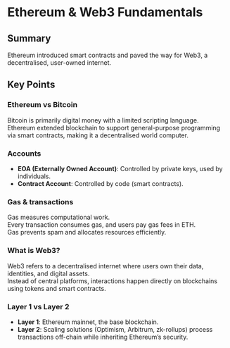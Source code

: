 # Ethereum & Web3 Fundamentals  

## Summary  
Ethereum introduced smart contracts and paved the way for Web3, a decentralised, user-owned internet.  

## Key Points  

### Ethereum vs Bitcoin  
Bitcoin is primarily digital money with a limited scripting language.  
Ethereum extended blockchain to support general-purpose programming via smart contracts, making it a decentralised world computer.  

### Accounts  
- **EOA (Externally Owned Account)**: Controlled by private keys, used by individuals.  
- **Contract Account**: Controlled by code (smart contracts).  

### Gas & transactions  
Gas measures computational work.  
Every transaction consumes gas, and users pay gas fees in ETH.  
Gas prevents spam and allocates resources efficiently.  

### What is Web3?  
Web3 refers to a decentralised internet where users own their data, identities, and digital assets.  
Instead of central platforms, interactions happen directly on blockchains using tokens and smart contracts.  

### Layer 1 vs Layer 2  
- **Layer 1**: Ethereum mainnet, the base blockchain.  
- **Layer 2**: Scaling solutions (Optimism, Arbitrum, zk-rollups) process transactions off-chain while inheriting Ethereum’s security.  
